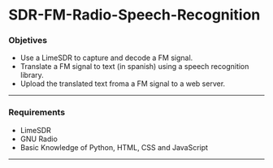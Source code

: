 # SDR-FM-Radio-Speech-Recognition

### Objetives
* Use a LimeSDR to capture and decode a FM signal.
* Translate a FM signal to text (in spanish) using a speech recognition library.
* Upload the translated text froma a FM signal to a web server.
---
### Requirements 
* LimeSDR
* GNU Radio
* Basic Knowledge of Python, HTML, CSS and JavaScript
---
